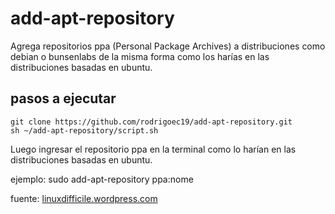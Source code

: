# add-apt-repository
Agrega repositorios ppa (Personal Package Archives) a distribuciones como debian o bunsenlabs de la misma forma como los harías en las distribuciones basadas en ubuntu.

## pasos a ejecutar

	git clone https://github.com/rodrigoec19/add-apt-repository.git
	sh ~/add-apt-repository/script.sh

Luego ingresar el repositorio ppa en la terminal como lo harían en las distribuciones basadas en ubuntu.

ejemplo:  sudo add-apt-repository ppa:nome


fuente: [linuxdifficile.wordpress.com](https://linuxdifficile.wordpress.com/2011/01/09/come-aggiungere-ppa-in-debian-e-derivate/)
